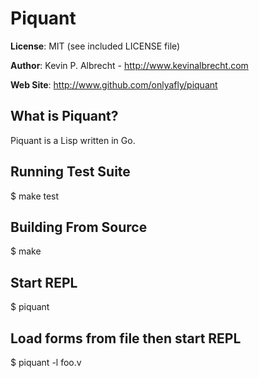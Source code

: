 # Piquant

__License__:
MIT (see included LICENSE file)

__Author__:
Kevin P. Albrecht - <http://www.kevinalbrecht.com>

__Web Site__:
<http://www.github.com/onlyafly/piquant>

## What is Piquant?

Piquant is a Lisp written in Go.

## Running Test Suite

$ make test

## Building From Source

$ make

## Start REPL

$ piquant

## Load forms from file then start REPL

$ piquant -l foo.v
